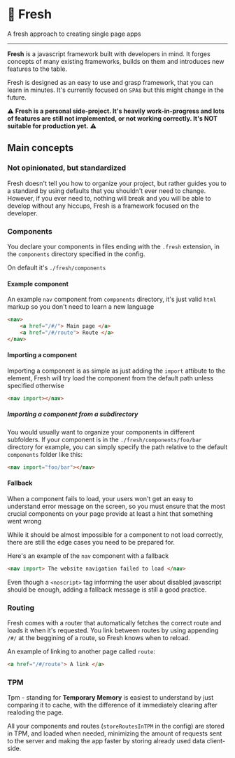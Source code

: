 # 🧊 Fresh
A fresh approach to creating single page apps

----

**Fresh** is a javascript framework built with developers in mind. It forges concepts of many existing frameworks, builds on them and introduces new features to the table.

Fresh is designed as an easy to use and grasp framework, that you can learn in minutes. It's currently focused on `SPA`s but this might change in the future.

⚠ **Fresh is a personal side-project. It's heavily work-in-progress and lots of features are still not implemented, or not working correctly. It's NOT suitable for production yet.** ⚠

## Main concepts

### Not opinionated, but standardized
Fresh doesn't tell you how to organize your project, but rather guides you to a standard by using defaults that you shouldn't ever need to change. However, if you ever need to, nothing will break and you will be able to develop without any hiccups, Fresh is a framework focused on the developer.

### Components
You declare your components in files ending with the `.fresh` extension, in the `components` directory specified in the config.

On default it's `./fresh/components`

#### Example component
An example `nav` component from `components` directory, it's just valid `html` markup so you don't need to learn a new language
```html
<nav>
    <a href="/#/"> Main page </a>
    <a href="/#/route"> Route </a>
</nav>
```

#### Importing a component
Importing a component is as simple as just adding the `import` attibute to the element, Fresh will try load the component from the default path unless specified otherwise
```html
<nav import></nav>
```

##### Importing a component from a subdirectory
You would usually want to organize your components in different subfolders. If your component is in the `./fresh/components/foo/bar` directory for example, you can simply specify the path relative to the default `components` folder like this:
```html
<nav import="foo/bar"></nav>
```

#### Fallback
When a component fails to load, your users won't get an easy to understand error message on the screen, so you must ensure that the most crucial components on your page provide at least a hint that something went wrong

While it should be almost impossible for a component to not load correctly, there are still the edge cases you need to be prepared for.

Here's an example of the `nav` component with a fallback
```html
<nav import> The website navigation failed to load </nav>
```

Even though a `<noscript>` tag informing the user about disabled javascript should be enough, adding a fallback message is still a good practice.

### Routing
Fresh comes with a router that automatically fetches the correct route and loads it when it's requested.
You link between routes by using appending `/#/` at the beggining of a route, so Fresh knows when to reload.

An example of linking to another page called `route`:
```html
<a href="/#/route"> A link </a>
```

### TPM
Tpm - standing for **Temporary Memory** is easiest to understand by just comparing it to cache, with the difference of it immediately clearing after realoding the page.

All your components and routes (`storeRoutesInTPM` in the config) are stored in TPM, and loaded when needed, minimizing the amount of requests sent to the server and making the app faster by storing already used data client-side.
